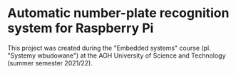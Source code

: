 # Automatic number-plate recognition system for Raspberry Pi

This project was created during the "Embedded systems" course (pl. "Systemy wbudowane") at the AGH University of Science and Technology (summer semester 2021/22).
